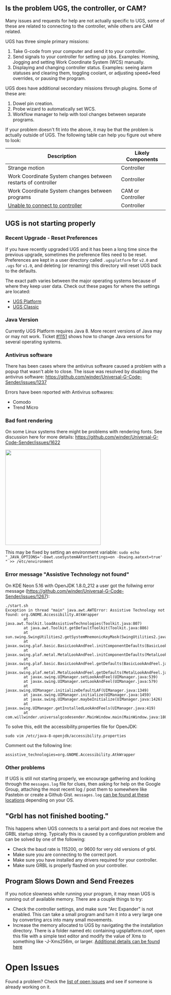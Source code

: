 ## Is the problem UGS, the controller, or CAM?

Many issues and requests for help are not actually specific to UGS, some of these are related to connecting to the controller, while others are CAM related.

UGS has three simple primary missions:
1. Take G-code from your computer and send it to your controller.
1. Send signals to your controller for setting up jobs. Examples: Homing, Jogging and setting Work Coordinate System (WCS) manually.
1. Displaying and changing controller status. Examples: seeing alarm statuses and clearing them, toggling coolant, or adjusting speed+feed overrides, or pausing the program.

UGS does have additional secondary missions through plugins. Some of these are:
1. Dowel pin creation.
1. Probe wizard to automatically set WCS.
1. Workflow manager to help with tool changes between separate programs.

If your problem doesn't fit into the above, it may be that the problem is actually outside of UGS. The following table can help you figure out where to look:

| Description | Likely Components |
| --- | --- |
| Strange motion | Controller |
| Work Coordinate System changes between restarts of controller | Controller |
| Work Coordinate System changes between programs | CAM or Controller |
| [Unable to connect to controller](/winder/Universal-G-Code-Sender/wiki/Connecting-the-Controller) | Controller |

## UGS is not starting properly
### Recent Upgrade - Reset Preferences
If you have recently upgraded UGS and it has been a long time since the previous upgrade, sometimes the preference files need to be reset. Preferences are kept in a user directory called `.ugsplatform` for `v2.0` and `.ugs` for `v1.0`, and deleting (or renaming) this directory will reset UGS back to the defaults.

The exact path varies between the major operating systems because of where they keep user data. Check out these pages for where the settings are located:
* [UGS Platform](Configuration#configuring-ugs-platform)
* [UGS Classic](Configuration#configuring-ugs-classic)

### Java Version
Currently UGS Platform requires Java 8. More recent versions of Java may or may not work. Ticket [#1151](https://github.com/winder/Universal-G-Code-Sender/issues/1151) shows how to change Java versions for several operating systems.

### Antivirus software
There has been cases where the antivirus software caused a problem with a popup that wasn't able to close. The issue was resolved by disabling the antivirus software: https://github.com/winder/Universal-G-Code-Sender/issues/1237

Errors have been reported with Antivirus softwares:
* Comodo
* Trend Micro

### Bad font rendering
On some Linux systems there might be problems with rendering fonts. See discussion here for more details: https://github.com/winder/Universal-G-Code-Sender/issues/1622

<img src="https://user-images.githubusercontent.com/8962024/123251537-9b218380-d4eb-11eb-8a97-299913b07de6.png" width="300"/>

This may be fixed by setting an environment variable:
```sudo echo "_JAVA_OPTIONS='-Dawt.useSystemAAFontSettings=on -Dswing.aatext=true' " >> /etc/environment```


### Error message "Assistive Technology not found"
On KDE Neon 5.16 with OpenJDK 1.8.0_212 a user got the follwing error message (https://github.com/winder/Universal-G-Code-Sender/issues/1267):

```
./start.sh 
Exception in thread "main" java.awt.AWTError: Assistive Technology not found: org.GNOME.Accessibility.AtkWrapper
        at java.awt.Toolkit.loadAssistiveTechnologies(Toolkit.java:807)
        at java.awt.Toolkit.getDefaultToolkit(Toolkit.java:886)
        at sun.swing.SwingUtilities2.getSystemMnemonicKeyMask(SwingUtilities2.java:2020)
        at javax.swing.plaf.basic.BasicLookAndFeel.initComponentDefaults(BasicLookAndFeel.java:1158)
        at javax.swing.plaf.metal.MetalLookAndFeel.initComponentDefaults(MetalLookAndFeel.java:431)
        at javax.swing.plaf.basic.BasicLookAndFeel.getDefaults(BasicLookAndFeel.java:148)
        at javax.swing.plaf.metal.MetalLookAndFeel.getDefaults(MetalLookAndFeel.java:1577)
        at javax.swing.UIManager.setLookAndFeel(UIManager.java:539)
        at javax.swing.UIManager.setLookAndFeel(UIManager.java:579)
        at javax.swing.UIManager.initializeDefaultLAF(UIManager.java:1349)
        at javax.swing.UIManager.initialize(UIManager.java:1459)
        at javax.swing.UIManager.maybeInitialize(UIManager.java:1426)
        at javax.swing.UIManager.getInstalledLookAndFeels(UIManager.java:419)
        at com.willwinder.universalgcodesender.MainWindow.main(MainWindow.java:180)
```

To solve this, edit the accessibility.properties file for OpenJDK:
```
sudo vim /etc/java-8-openjdk/accessibility.properties
```

Comment out the following line:
```
assistive_technologies=org.GNOME.Accessibility.AtkWrapper
```

### Other problems
If UGS is still not starting properly, we encourage gathering and looking through the `messages.log` file for clues, then asking for help on the Google Group, attaching the most recent log / post them to somewhere like Pastebin or create a Github Gist. `messages.log` [can be found at these locations](Configuration#log-files) depending on your OS.

## "Grbl has not finished booting."
This happens when UGS connects to a serial port and does not receive the GRBL startup string. Typically this is caused by a configuration problem and can be solved by one of the following:

* Check the baud rate is 115200, or 9600 for very old versions of grbl.
* Make sure you are connecting to the correct port.
* Make sure you have installed any drivers required for your controller.
* Make sure GRBL is properly flashed on your controller.

## Program Slows Down and Send Freezes
If you notice slowness while running your program, it may mean UGS is running out of available memory. There are a couple things to try:

* Check the controller settings, and make sure "Arc Expander" is not enabled. This can take a small program and turn it into a very large one by converting arcs into many small movements.
* Increase the memory allocated to UGS by navigating the the installation directory. There is a folder named etc containing ugsplatform.conf, open this file with a simple text editor and modify the value of Xms to something like -J-Xms256m, or larger. [Additional details can be found here](http://wiki.netbeans.org/FaqSettingHeapSize)

# Open Issues
Found a problem? Check the [list of open issues](https://github.com/winder/Universal-G-Code-Sender/issues) and see if someone is already working on it.